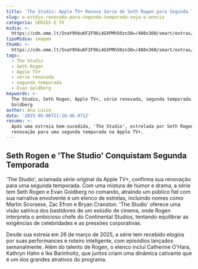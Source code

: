 ```yaml
---
title: 'The Studio: Apple TV+ Renova Série de Seth Rogen para Segunda Temporada'
slug: o-estdio-renovada-para-segunda-temporada-veja-o-anncio
categoria: SÉRIES E TV
midia: >-
  https://cdn.ome.lt/5naY9hbuKF2F96i4GXPMh50zn38=/480x360/smart/extras/conteudos/the-studio-apple.jpg
tipoMidia: imagem
thumb: >-
  https://cdn.ome.lt/5naY9hbuKF2F96i4GXPMh50zn38=/480x360/smart/extras/conteudos/the-studio-apple.jpg
tags:
  - The Studio
  - Seth Rogen
  - Apple TV+
  - série renovada
  - segunda temporada
  - Evan Goldberg
keywords: >-
  The Studio, Seth Rogen, Apple TV+, série renovada, segunda temporada, Evan
  Goldberg
author: Ana Luiza
data: '2025-05-06T21:18:46.971Z'
resumo: >-
  Após uma estreia bem-sucedida, 'The Studio', estrelada por Seth Rogen, garante
  renovação para uma segunda temporada na Apple TV+.
---
```


## Seth Rogen e 'The Studio' Conquistam Segunda Temporada

<blockquote class="twitter-tweet"><a href="https://twitter.com/user/status/1919844627856916835"></a></blockquote>

'The Studio', aclamada série original da Apple TV+, confirma sua renovação para uma segunda temporada. Com uma mistura de humor e drama, a série tem Seth Rogen e Evan Goldberg no comando, atraindo um público fiel com sua narrativa envolvente e um elenco de estrelas, incluindo nomes como Martin Scorsese, Zac Efron e Bryan Cranston. 'The Studio' oferece uma visão satírica dos bastidores de um estúdio de cinema, onde Rogen interpreta o ambicioso chefe do Continental Studios, tentando equilibrar as exigências de celebridades e as pressões corporativas.

Desde sua estreia em 26 de março de 2025, a série tem recebido elogios por suas performances e roteiro inteligente, com episódios lançados semanalmente. Além do talento de Rogen, o elenco inclui Catherine O'Hara, Kathryn Hahn e Ike Barinholtz, que juntos criam uma dinâmica cativante que é um dos grandes atrativos do programa.

